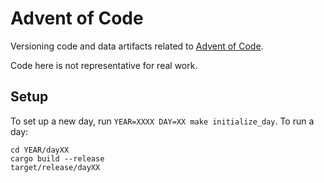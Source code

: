 # Advent of Code

Versioning code and data artifacts related to [Advent of Code](https://adventofcode.com/).

Code here is not representative for real work.

## Setup

To set up a new day, run `YEAR=XXXX DAY=XX make initialize_day`.
To run a day:

```shell
cd YEAR/dayXX
cargo build --release
target/release/dayXX
```

